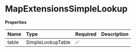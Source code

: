 # MapExtensionsSimpleLookup

**Properties**

| Name  | Type              | Required | Description |
| :---- | :---------------- | :------- | :---------- |
| table | SimpleLookupTable | ✅       |             |

